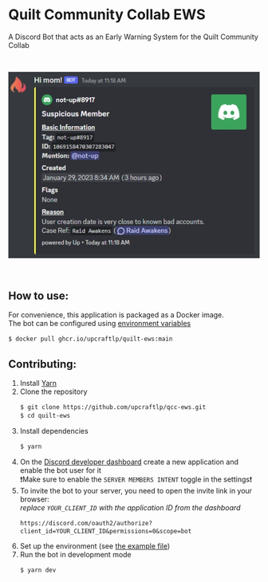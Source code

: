 # Quilt Community Collab EWS
A Discord Bot that acts as an Early Warning System for the Quilt Community Collab

<br>

![](.media/showcase.webp)

<br>

## How to use:

For convenience, this application is packaged as a Docker image.<br>
The bot can be configured using [environment variables](.env.example)
```sh
$ docker pull ghcr.io/upcraftlp/quilt-ews:main
```

## Contributing:

1. Install [Yarn](https://classic.yarnpkg.com/en/docs/install "Yarn package manager")
2. Clone the repository
    ```sh
    $ git clone https://github.com/upcraftlp/qcc-ews.git
    $ cd quilt-ews
    ```
3. Install dependencies
    ```sh
    $ yarn
    ```
4. On the [Discord developer dashboard](https://discord.com/developers/applications "Discord Developer Portal") create a new application and enable the bot user for it<br>
    ❗Make sure to enable the `SERVER MEMBERS INTENT` toggle in the settings❗
6. To invite the bot to your server, you need to open the invite link in your browser:<br>
    *replace `YOUR_CLIENT_ID` with the application ID from the dashboard*
    ```
    https://discord.com/oauth2/authorize?client_id=YOUR_CLIENT_ID&permissions=0&scope=bot
    ```
7. Set up the environment (see [the example file](.env.example))
8. Run the bot in development mode
    ```sh
    $ yarn dev
    ```